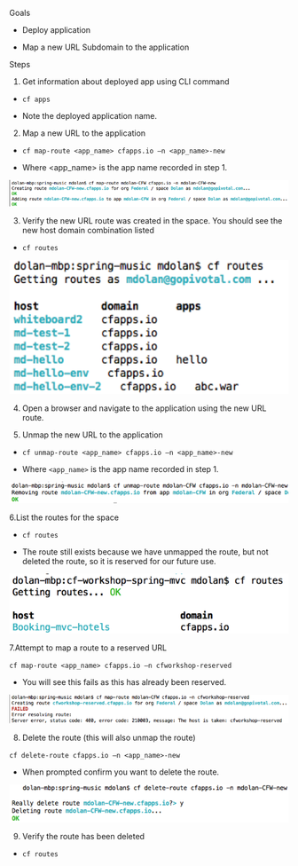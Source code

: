 Goals

  * Deploy application

  * Map a new URL Subdomain to the application

Steps

1. Get information about deployed app using CLI command

  * `cf apps`

  * Note the deployed application name.

2. Map a new URL to the application 

  * `cf map-route <app_name> cfapps.io –n <app_name>-new`

  * Where <app_name> is the app name recorded in step 1.  
	
  ![Mapping an app route in PCF](images/cf-map-route.png)

3. Verify the new URL route was created in the space.  You should see the new host domain combination listed

  * `cf routes`

  ![Listing Routes in PCF](images/cf-routes.png)

4. Open a browser and navigate to the application using the new URL route.

5. Unmap the new URL to the application 

  * `cf unmap-route <app_name> cfapps.io –n <app_name>-new`

  * Where `<app_name>` is the app name recorded in step 1.  

  ![Un-mapping an app route in PCF](images/cf-unmap-route.png)
 
6.List the routes for the space

  * `cf routes`
 
  * The route still exists because we have unmapped the route, but not deleted the route, so it is reserved for our future use.

  ![Listing Routes in PCF](images/cf-routes-2.png)

7.Attempt to map a route to a reserved URL 

  `cf map-route <app_name> cfapps.io –n cfworkshop-reserved`

  * You will see this fails as this has already been reserved.
 
  ![Reserved Routes in PCF](images/cf-route-reserved.png)

8. Delete the route (this will also unmap the route)

  `cf delete-route cfapps.io –n <app_name>-new`

  * When prompted confirm you want to delete the route.  

  ![Delete Routes in PCF](images/cf-delete-route.png)
 
9. Verify the route has been deleted

  * `cf routes`

